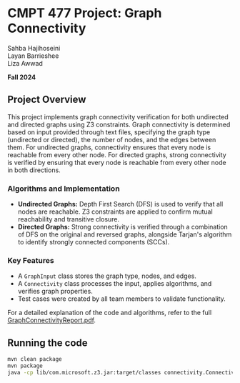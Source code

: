 # CMPT 477 Project: Graph Connectivity
Sahba Hajihoseini  
Layan Barrieshee  
Liza Awwad  

**Fall 2024**  

## Project Overview
This project implements graph connectivity verification for both undirected and directed graphs using Z3 constraints. Graph connectivity is determined based on input provided through text files, specifying the graph type (undirected or directed), the number of nodes, and the edges between them. For undirected graphs, connectivity ensures that every node is reachable from every other node. For directed graphs, strong connectivity is verified by ensuring that every node is reachable from every other node in both directions.

### Algorithms and Implementation
- **Undirected Graphs:** Depth First Search (DFS) is used to verify that all nodes are reachable. Z3 constraints are applied to confirm mutual reachability and transitive closure.
- **Directed Graphs:** Strong connectivity is verified through a combination of DFS on the original and reversed graphs, alongside Tarjan's algorithm to identify strongly connected components (SCCs).

### Key Features
- A `GraphInput` class stores the graph type, nodes, and edges.
- A `Connectivity` class processes the input, applies algorithms, and verifies graph properties.
- Test cases were created by all team members to validate functionality.

For a detailed explanation of the code and algorithms, refer to the full [GraphConnectivityReport.pdf](GraphConnectivityReport.pdf).

## Running the code
```bash
mvn clean package
mvn package
java -cp lib/com.microsoft.z3.jar:target/classes connectivity.Connectivity input.txt

